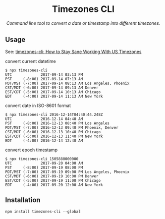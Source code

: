 <div align=center>
  <h1>Timezones CLI</h1>
  <h6>Command line tool to convert a date or timestamp into different timezones.<h6>
</div>

## Usage

See: [timezones-cli: How to Stay Sane Working With US Timezones](https://medium.com/@alexishevia/timezones-cli-how-to-stay-sane-working-with-us-timezones-72829ac409a9)

convert current datetime
```
$ npx timezones-cli
UTC             2017-09-14 03:13 PM
PST     (-8:00) 2017-09-14 07:13 AM
PDT/MST (-7:00) 2017-09-14 08:13 AM Los Angeles, Phoenix
CST/MDT (-6:00) 2017-09-14 09:13 AM Denver
EST/CDT (-5:00) 2017-09-14 10:13 AM Chicago
EDT     (-4:00) 2017-09-14 11:13 AM New York
```

convert date in ISO-8601 format
```
$ npx timezones-cli 2016-12-14T04:40:44.248Z
UTC             2016-12-14 04:40 AM
PST     (-8:00) 2016-12-13 08:40 PM Los Angeles
PDT/MST (-7:00) 2016-12-13 09:40 PM Phoenix, Denver
CST/MDT (-6:00) 2016-12-13 10:40 PM Chicago
EST/CDT (-5:00) 2016-12-13 11:40 PM New York
EDT     (-4:00) 2016-12-14 12:40 AM
```

convert epoch timestamp
```
$ npx timezones-cli 1505880000000
UTC             2017-09-20 04:00 AM
PST     (-8:00) 2017-09-19 08:00 PM
PDT/MST (-7:00) 2017-09-19 09:00 PM Los Angeles, Phoenix
CST/MDT (-6:00) 2017-09-19 10:00 PM Denver
EST/CDT (-5:00) 2017-09-19 11:00 PM Chicago
EDT     (-4:00) 2017-09-20 12:00 AM New York
```

## Installation

```shell
npm install timezones-cli --global
```

